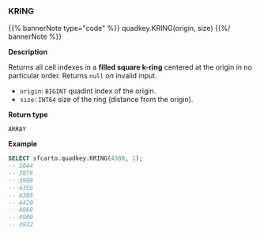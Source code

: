### KRING

{{% bannerNote type="code" %}}
quadkey.KRING(origin, size)
{{%/ bannerNote %}}

**Description**

Returns all cell indexes in a **filled square k-ring** centered at the origin in no particular order. Returns `null` on invalid input.

* `origin`: `BIGINT` quadint index of the origin.
* `size`: `INT64` size of the ring (distance from the origin).

**Return type**

`ARRAY`

**Example**

```sql
SELECT sfcarto.quadkey.KRING(4388, 1);
-- 3844
-- 3876
-- 3908
-- 4356
-- 4388
-- 4420
-- 4868
-- 4900
-- 4932
```
